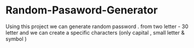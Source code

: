# Random-Pasaword-Generator
Using this project we can generate random password . from two letter - 30 letter and we can create a specific characters  (only capital , small letter &amp; symbol )

